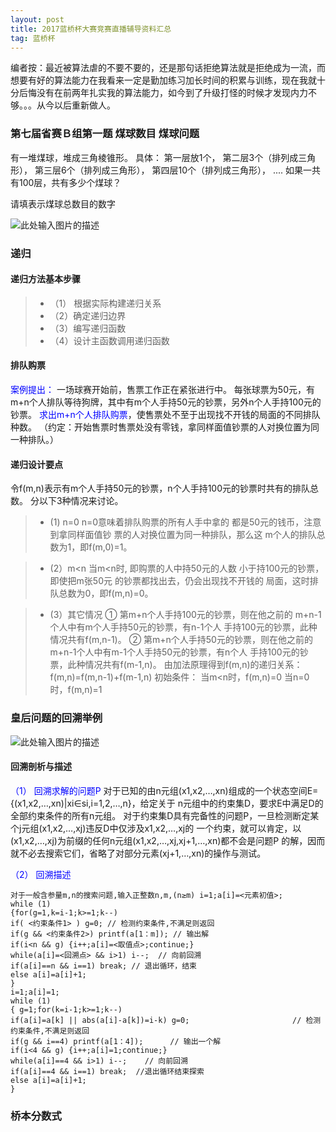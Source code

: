 ```yaml
---
layout: post
title: 2017蓝桥杯大赛竞赛直播辅导资料汇总
tag: 蓝桥杯
---
```

编者按：最近被算法虐的不要不要的，还是那句话拒绝算法就是拒绝成为一流，而想要有好的算法能力在我看来一定是勤加练习加长时间的积累与训练，现在我就十分后悔没有在前两年扎实我的算法能力，如今到了升级打怪的时候才发现内力不够。。。从今以后重新做人。
### 第七届省赛Ｂ组第一题 煤球数目 煤球问题

有一堆煤球，堆成三角棱锥形。
具体： 第一层放1个， 第二层3个（排列成三角形）， 第三层6个（排列成三角形）， 第四层10个（排列成三角形）， .... 如果一共有100层，共有多少个煤球？

请填表示煤球总数目的数字

![此处输入图片的描述][1]

### 递归
#### 递归方法基本步骤
>* （1） 根据实际构建递归关系
>* （2）确定递归边界
>* （3）编写递归函数
>* （4）设计主函数调用递归函数
#### 排队购票
<font color="blue">案例提出：</font>
一场球赛开始前，售票工作正在紧张进行中。
每张球票为50元，有m+n个人排队等待狗牌，其中有m个人手持50元的钞票，另外n个人手持100元的钞票。
<font color="blue">求出m+n个人排队购票</font>，使售票处不至于出现找不开钱的局面的不同排队种数。
（约定：开始售票时售票处没有零钱，拿同样面值钞票的人对换位置为同一种排队。）

#### 递归设计要点

令f(m,n)表示有m个人手持50元的钞票，n个人手持100元的钞票时共有的排队总数。 分以下3种情况来讨论。
>* (1) n=0 n=0意味着排队购票的所有人手中拿的 都是50元的钱币，注意到拿同样面值钞 票的人对换位置为同一种排队，那么这 m个人的排队总数为1，即f(m,0)=1。

>* (2）m<n   当m<n时, 即购票的人中持50元的人数
小于持100元的钞票，即使把m张50元 的钞票都找出去，仍会出现找不开钱的 局面，这时排队总数为0，即f(m,n)=0。

>* (3）其它情况
① 第m+n个人手持100元的钞票，则在他之前的 m+n-1个人中有m个人手持50元的钞票，有n-1个人 手持100元的钞票，此种情况共有f(m,n-1)。
② 第m+n个人手持50元的钞票，则在他之前的 m+n-1个人中有m-1个人手持50元的钞票，有n个人 手持100元的钞票，此种情况共有f(m-1,n)。 由加法原理得到f(m,n)的递归关系： f(m,n)=f(m,n-1)+f(m-1,n) 初始条件： 
当m<n时，f(m,n)=0
当n=0时，f(m,n)=1

### 皇后问题的回溯举例

![此处输入图片的描述][2]

#### 回溯剖析与描述

<font color="blue">（1） 回溯求解的问题P</font>
对于已知的由n元组(x1,x2,…,xn)组成的一个状态空间E={(x1,x2,…,xn)|xi∈si,i=1,2,…,n}，给定关于 n元组中的约束集D，要求E中满足D的全部约束条件的所有n元组。
对于约束集D具有完备性的问题P，一旦检测断定某个j元组(x1,x2,…,xj)违反D中仅涉及x1,x2,…,xj的 一个约束，就可以肯定，以(x1,x2,…,xj)为前缀的任何n元组(x1,x2,…,xj,xj+1,…,xn)都不会是问题P 的解，因而就不必去搜索它们，省略了对部分元素(xj+1,…,xn)的操作与测试。

<font color="blue">（2） 回溯描述</font>
```
对于一般含参量m,n的搜索问题,输入正整数n,m,(n≥m) i=1;a[i]=<元素初值>;
while (1)
{for(g=1,k=i-1;k>=1;k--) 
if( <约束条件1> ) g=0; // 检测约束条件,不满足则返回 
if(g && <约束条件2>) printf(a[1：m]); // 输出解 
if(i<n && g) {i++;a[i]=<取值点>;continue;} 
while(a[i]=<回溯点> && i>1) i--;  // 向前回溯 
if(a[i]==n && i==1) break; // 退出循环，结束 
else a[i]=a[i]+1; 
} 
i=1;a[i]=1;
while (1) 
{ g=1;for(k=i-1;k>=1;k--) 
if(a[i]=a[k] || abs(a[i]-a[k])=i-k) g=0;                       // 检测约束条件,不满足则返回 
if(g && i==4) printf(a[1：4]);      // 输出一个解 
if(i<4 && g) {i++;a[i]=1;continue;}
while(a[i]==4 && i>1) i--;    // 向前回溯 
if(a[i]==4 && i==1) break;  //退出循环结束探索 
else a[i]=a[i]+1;
}
```

### 桥本分数式




	


  [1]: http://omztq7zo1.bkt.clouddn.com/lanqiaozhipo.png
  [2]: http://omztq7zo1.bkt.clouddn.com/shousuanshi1.png